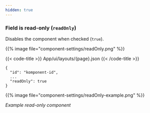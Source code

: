 ```yaml
---
hidden: true
---
```


<!-- begin intro -->
### Field is read-only (`readOnly`)
Disables the component when checked (`true`).
<!-- end intro -->


<!-- begin asd -->

{{% image file="component-settings/readOnly.png" %}}

<!-- end asd -->


<!-- begin code -->

{{< code-title >}}
App/ui/layouts/{page}.json
{{< /code-title >}}

```json{hl_lines="4"}
{
  "id": "komponent-id",
  ...
  "readOnly": true
}
```

<!-- end code -->


<!-- begin more -->

{{% image file="component-settings/readOnly-example.png" %}}

*Example read-only component*
<!-- end more -->